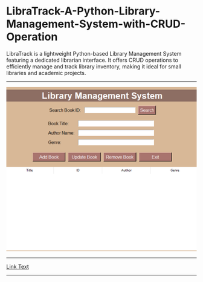 # LibraTrack-A-Python-Library-Management-System-with-CRUD-Operation
LibraTrack is a lightweight Python-based Library Management System featuring a dedicated librarian interface. It offers CRUD operations to efficiently manage and track library inventory, making it ideal for small libraries and academic projects.


________________________________________________________________________________________


![image alt](https://github.com/aic-fth/LibraTrack-A-Python-Library-Management-System-with-CRUD-Operation/blob/main/Library%20Image.png?raw=true)


________________________________________________________________________________________


[Link Text](https://github.com/aic-fth/LibraTrack-A-Python-Library-Management-System-with-CRUD-Operation/blob/f1a037ae4f61f5e93987fbb3eaeb3c3f98258b18/LMS-PSEUDOCODE.txt)


________________________________________________________________________________________


